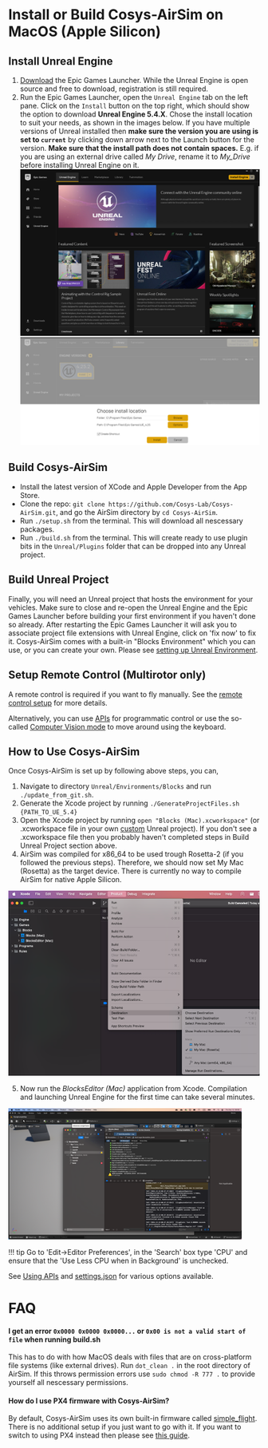 # Install or Build Cosys-AirSim on MacOS (Apple Silicon)

## Install Unreal Engine
1. [Download](https://www.unrealengine.com/download) the Epic Games Launcher. While the Unreal Engine is open source and free to download, registration is still required.
2. Run the Epic Games Launcher, open the `Unreal Engine` tab on the left pane.
Click on the `Install` button on the top right, which should show the option to download **Unreal Engine 5.4.X**. Chose the install location to suit your needs, as shown in the images below. If you have multiple versions of Unreal installed then **make sure the version you are using is set to `current`** by clicking down arrow next to the Launch button for the version. **Make sure that the install path does not contain spaces.** E.g. if you are using an external drive called *My Drive*, rename it to *My_Drive* before installing Unreal Engine on it.
![Unreal Engine Tab UI Screenshot](images/ue_install.png)
![Unreal Engine Install Location UI Screenshot](images/ue_install_location.png)

## Build Cosys-AirSim
* Install the latest version of XCode and Apple Developer from the App Store.
* Clone the repo: `git clone https://github.com/Cosys-Lab/Cosys-AirSim.git`, and go the AirSim directory by `cd Cosys-AirSim`. 
* Run `./setup.sh` from the terminal. This will download all nescessary packages.
* Run `./build.sh` from the terminal. This will create ready to use plugin bits in the `Unreal/Plugins` folder that can be dropped into any Unreal project.

## Build Unreal Project

Finally, you will need an Unreal project that hosts the environment for your vehicles. Make sure to close and re-open the Unreal Engine and the Epic Games Launcher before building your first environment if you haven't done so already. After restarting the Epic Games Launcher it will ask you to associate project file extensions with Unreal Engine, click on 'fix now' to fix it. Cosys-AirSim comes with a built-in "Blocks Environment" which you can use, or you can create your own. Please see [setting up Unreal Environment](unreal_proj.md).

## Setup Remote Control (Multirotor only)

A remote control is required if you want to fly manually. See the [remote control setup](remote_control.md) for more details.

Alternatively, you can use [APIs](apis.md) for programmatic control or use the so-called [Computer Vision mode](image_apis.md) to move around using the keyboard.

## How to Use Cosys-AirSim

Once Cosys-AirSim is set up by following above steps, you can,
1. Navigate to directory `Unreal/Environments/Blocks` and run `./update_from_git.sh`.
2. Generate the Xcode project by running `./GenerateProjectFiles.sh {PATH_TO_UE_5.4}` 
3. Open the Xcode project by running `open "Blocks (Mac).xcworkspace"` (or .xcworkspace file in your own [custom](unreal_custenv.md) Unreal project). If you don't see a .xcworkspace file then you probably haven't completed steps in Build Unreal Project section above.
4. AirSim was compiled for x86_64 to be used trough Rosetta-2 (if you followed the previous steps). Therefore, we should now set My Mac (Rosetta) as the target device. There is currently no way to compile AirSim for native Apple Silicon.

<!-- <img src="Images/xcode_rosetta.png" alt="drawing" width="500"/> -->
![UE5.4 running on MacOS](images/xcode_rosetta.png)

5. Now run the *BlocksEditor (Mac)* application from Xcode. Compilation and launching Unreal Engine for the first time can take several minutes.

![UE5.4 running on MacOS](images/Result_mac.png)

!!! tip
    Go to 'Edit->Editor Preferences', in the 'Search' box type 'CPU' and ensure that the 'Use Less CPU when in Background' is unchecked.

See [Using APIs](apis.md) and [settings.json](settings.md) for various options available.

# FAQ

#### I get an error `0x0000 0x0000 0x0000...` or `0x00 is not a valid start of file` when running build.sh
This has to do with how MacOS deals with files that are on cross-platform file systems (like external drives). Run `dot_clean .` in the root directory of AirSim. If this throws permission errors use `sudo chmod -R 777 .` to provide yourself all nescessary permissions. 

#### How do I use PX4 firmware with Cosys-AirSim?
By default, Cosys-AirSim uses its own built-in firmware called [simple_flight](simple_flight.md). There is no additional setup if you just want to go with it. If you want to switch to using PX4 instead then please see [this guide](px4_setup.md).
